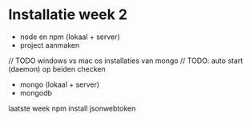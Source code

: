 # Installatie week 2

* node en npm (lokaal + server)
* project aanmaken

// TODO windows vs mac os installaties van mongo
// TODO: auto start (daemon) op beiden checken

* mongo (lokaal + server)
* mongodb

laatste week
npm install jsonwebtoken